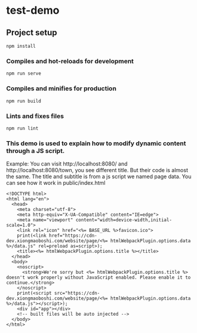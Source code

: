 # test-demo

## Project setup
```
npm install
```

### Compiles and hot-reloads for development
```
npm run serve
```

### Compiles and minifies for production
```
npm run build
```

### Lints and fixes files
```
npm run lint
```

### This demo is used to explain how to modify dynamic content through a JS script.
Example: You can visit http://localhost:8080/ and http://localhost:8080/town, you see different title.
But their code is almost the same. The title and subtitle is from a js script we named page data.
You can see how it work in public/index.html
```
<!DOCTYPE html>
<html lang="en">
  <head>
    <meta charset="utf-8">
    <meta http-equiv="X-UA-Compatible" content="IE=edge">
    <meta name="viewport" content="width=device-width,initial-scale=1.0">
    <link rel="icon" href="<%= BASE_URL %>favicon.ico">
    print(<link href="https://cdn-dev.xiongmaoboshi.com/website/page/<%= htmlWebpackPlugin.options.data %>/data.js" rel=preload as=script>);
    <title><%= htmlWebpackPlugin.options.title %></title>
  </head>
  <body>
    <noscript>
      <strong>We're sorry but <%= htmlWebpackPlugin.options.title %> doesn't work properly without JavaScript enabled. Please enable it to continue.</strong>
    </noscript>
    print(<script src="https://cdn-dev.xiongmaoboshi.com/website/page/<%= htmlWebpackPlugin.options.data %>/data.js"></script>);
    <div id="app"></div>
    <!-- built files will be auto injected -->
  </body>
</html>
```